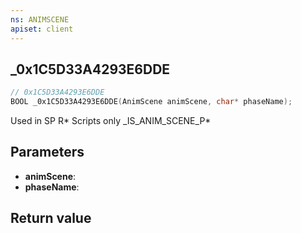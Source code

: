 ```yaml
---
ns: ANIMSCENE
apiset: client
---
```

## _0x1C5D33A4293E6DDE

```c
// 0x1C5D33A4293E6DDE
BOOL _0x1C5D33A4293E6DDE(AnimScene animScene, char* phaseName);
```

Used in SP R* Scripts only
_IS_ANIM_SCENE_P*

## Parameters
* **animScene**:
* **phaseName**:

## Return value